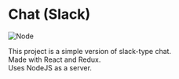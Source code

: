 # Chat (Slack)
![Node](https://github.com/Yoffic/frontend-project-lvl4/workflows/build/badge.svg)

This project is a simple version of slack-type chat.   
Made with React and Redux.   
Uses NodeJS as a server.
